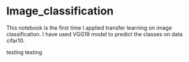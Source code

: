 # Image_classification

This notebook is the first time I applied transfer learning on image classification. I have used VGG19 model to predict the classes on data cifar10.

testing testing
